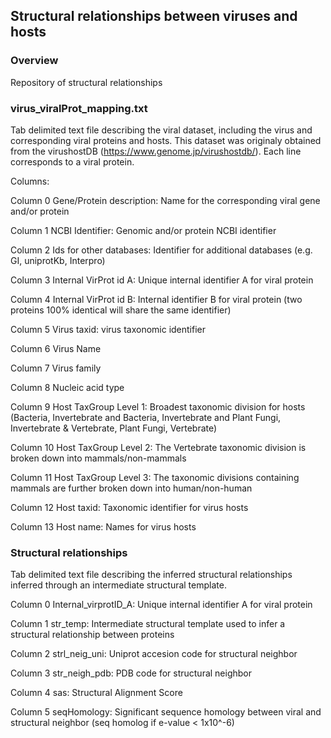 ## Structural relationships between viruses and hosts

### Overview
Repository of structural relationships

### virus_viralProt_mapping.txt
Tab delimited text file describing the viral dataset, including the virus and corresponding viral proteins and hosts. This dataset was originaly obtained from the virushostDB (https://www.genome.jp/virushostdb/). Each line corresponds to a viral protein.

Columns:

Column 0   Gene/Protein description: Name for the corresponding viral gene and/or protein

Column 1   NCBI Identifier: Genomic and/or protein NCBI identifier

Column 2   Ids for other databases: Identifier for additional databases (e.g. GI, uniprotKb, Interpro)

Column 3   Internal VirProt id A: Unique internal identifier A for viral protein

Column 4   Internal VirProt id B: Internal identifier B for viral protein (two proteins 100% identical will share the same identifier)

Column 5   Virus taxid: virus taxonomic identifier

Column 6   Virus Name

Column 7   Virus family

Column 8   Nucleic acid type

Column 9   Host TaxGroup Level 1: Broadest taxonomic division for hosts (Bacteria, Invertebrate and Bacteria, Invertebrate and Plant Fungi, Invertebrate & Vertebrate, Plant Fungi, Vertebrate)

Column 10  Host TaxGroup Level 2: The Vertebrate taxonomic division is broken down into mammals/non-mammals

Column 11  Host TaxGroup Level 3: The taxonomic divisions containing mammals are further broken down into human/non-human

Column 12  Host taxid: Taxonomic identifier for virus hosts

Column 13  Host name: Names for virus hosts

### Structural relationships
Tab delimited text file describing the inferred structural relationships inferred through an intermediate structural template.


Column 0   Internal_virprotID_A: Unique internal identifier A for viral protein

Column 1   str_temp: Intermediate structural template used to infer a structural relationship between proteins

Column 2   strl_neig_uni: Uniprot accesion code for structural neighbor

Column 3   str_neigh_pdb: PDB code for structural neighbor

Column 4   sas: Structural Alignment Score

Column 5   seqHomology: Significant sequence homology between viral and structural neighbor (seq homolog if e-value < 1x10^-6)
